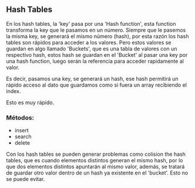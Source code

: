 ## Hash Tables

En los hash tables, la 'key' pasa por una 'Hash function', esta function transforma
la key que le pasamos en un número. Siempre que le pasemos la misma key,
se generará el mismo número (hash), por esta razón los hash tables son rápidos
para acceder a los valores.
Pero estos valores se guardan en algo llamado 'Buckets', que es una tabla de valores con un respectivo hash,
estos hash se guardan en el 'Bucket' al pasar una key por una hash function, luego
serán la referencia para acceder rapidamente al valor.

Es decir, pasamos una key, se generará un hash, ese hash permitirá un rápido acceso
al dato que guardamos como si fuera un array recibiendo el index.

Esto es muy rápido.

### Métodos:
- insert
- search
- delete

Con los hash tables se pueden generar problemas como colision the hash tables,
que es cuando elementos distintos generan el mismo hash, por lo que dos elementos
distintos apuntarán al mismo valor, además, se tratará de guardar otro valor dentro
de un hash ya existente en el 'bucket'. Esto no se puede evitar.


